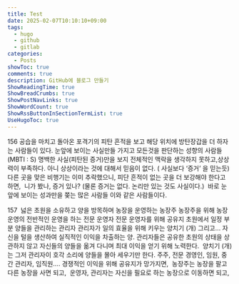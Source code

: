 ```yaml
---
title: Test
date: 2025-02-07T10:10:10+09:00
tags:
  - hugo
  - github
  - gitlab
categories:
  - Posts
showToc: true
comments: true
description: GitHub에 블로그 만들기
ShowReadingTime: true
ShowBreadCrumbs: true
ShowPostNavLinks: true
ShowWordCount: true
ShowRssButtonInSectionTermList: true
UseHugoToc: true
---
```


156
공습을 마치고 돌아온 포격기의 피탄 흔적을 보고 해당 위치에 방탄장갑을 더 하자는 사람들이 있다.
눈앞에 보이는 사실만들 가지고 모든것을 판단하는 성향의 사람들 (MBTI : S)
명백한 사실(피탄된 증거)만을 보지 전체적인 맥락을 생각하지 못하고,상상력이 부족하다.
아니 상상이라는 것에 대해서 믿음이 없다. ( 사실보다 ‘증거’ 을 믿는듯) 
다른 곳을 맞은 비행기는 이미 추락했으니, 피단 흔적이 없는 곳을 더 보강해야 한다고 하면, 
니가 봤나, 증거 있나? (물론 증거는 없다. 논리만 있는 것도 사실이다.) 
바로 눈앞에 보이는 성과만을 쫒는 많은 사람들 이와 같은 사람들이다. 

157 
넗은 초원을 소유하고 양을 방목하며 농장을 운영하는 농장주
농장주을 위해 농장 운영의 전반적인 운영을 하는 전문 운영자
전문 운영자를 위해 공유지 초원에서 일정 부분 양들을 관리하는 관리자
관리자가 일의 효율을 위해 키우는 양치기 (개)
그리고… 자신을 털을 생산하여 실직적인 이익을 차출하는 양.
관리자들은 공유한 초원의 상태을 상관하지 않고 자신들의 양들을
옮겨 다니며 최대 이익을 얻기 위해 노력한다. 
양치기 (개) 는 그저 관리자이 호각 소리에 양들을 몰아 세우기만 한다.
주주, 전문 경영인, 임원, 중간 관리자, 임직원….
경쟁적인 이익을 위해 공유지가 망가지면, 
농장주는 농장을 팔고 다른 농장을 사면 되고, 
운영자, 관리자는 자신을 필요로 하는 농장으로 이동하면 되고,